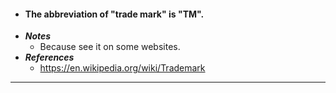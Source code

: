 - #### The abbreviation of "trade mark" is "TM".
- ***Notes***
    - Because see it on some websites.
- ***References***
    - https://en.wikipedia.org/wiki/Trademark
- ---
